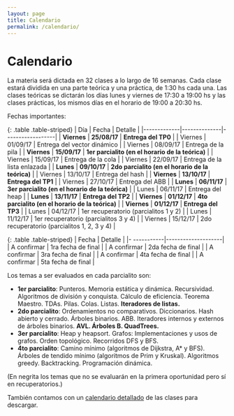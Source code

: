 ```yaml
---
layout: page
title: Calendario
permalink: /calendario/
---
```


Calendario
=========

La materia será dictada en 32 clases a lo largo de 16 semanas.
Cada clase estará dividida en una parte teórica y una práctica, de 1:30 hs cada una.
Las clases teóricas se dictarán los días lunes y viernes de 17:30 a 19:00 hs y las clases prácticas, los mismos días en el horario de 19:00 a 20:30 hs.

Fechas importantes:

{: .table .table-striped}
| Día         |   Fecha      |      Detalle     |
|-------------|--------------|------------------|
| **Viernes** | **25/08/17** | **Entrega del TP0** |
| Viernes     | 01/09/17     | Entrega del vector dinámico |
| Viernes     | 08/09/17     | Entrega de la pila |
| **Viernes** | **15/09/17** | **1er parcialito (en el horario de la teórica)** |
| Viernes     | 15/09/17     | Entrega de la cola |
| Viernes     | 22/09/17     | Entrega de la lista enlazada |
| **Lunes**   | **09/10/17** | **2do parcialito (en el horario de la teórica)** |
| Viernes     | 13/10/17     | Entrega del hash |
| **Viernes** | **13/10/17** | **Entrega del TP1** |
| Viernes     | 27/10/17     | Entrega del ABB |
| **Lunes**   | **06/11/17** | **3er parcialito (en el horario de la teórica)** |
| Lunes       | 06/11/17     | Entrega del heap |
| **Lunes**   | **13/11/17** | **Entrega del TP2** |
| **Viernes** | **01/12/17** | **4to parcialito (en el horario de la teórica)** |
| **Viernes** | **01/12/17** | **Entrega del TP3** |
| Lunes       | 04/12/17     | 1er recuperatorio (parcialitos 1 y 2) |
| Lunes       | 11/12/17     | 1er recuperatorio (parcialitos 3 y 4) |
| Viernes     | 15/12/17     | 2do recuperatorio (parcialitos 1, 2, 3 y 4) |

{: .table .table-striped}
| Fecha       |      Detalle       |
|- -----------|--------------------|
| A confirmar | 1ra fecha de final |
| A confirmar | 2da fecha de final |
| A confirmar | 3ra fecha de final |
| A confirmar | 4ta fecha de final |
| A confirmar | 5ta fecha de final |


Los temas a ser evaluados en cada parcialito son:
- **1er parcialito**: Punteros. Memoria estática y dinámica. Recursividad. Algoritmos de división y conquista. Cálculo de eficiencia. Teorema Maestro. TDAs. Pilas. Colas. Listas. **Iteradores de listas.**
- **2do parcialito**: Ordenamientos no comparativos. Diccionarios. Hash abierto y cerrado. Árboles binarios. ABB. Iteradores internos y externos de árboles binarios. **AVL. Árboles B. QuadTrees.**
- **3er parcialito**: Heap y heapsort. Grafos: Implementaciones y usos de grafos. Orden topológico. Recorridos DFS y BFS.
- **4to parcialito**: Camino mínimo (algoritmos de Dijkstra, A* y BFS). Árboles de tendido mínimo (algoritmos de Prim y Kruskal). Algoritmos greedy. Backtracking. Programación dinámica.

(En negrita los temas que no se evaluarán en la primera oportunidad pero sí en recuperatorios.)

También contamos con un [calendario detallado](https://docs.google.com/spreadsheets/d/e/2PACX-1vSB6XSrrr8DApYSShBEgudIIlqQbjDxzru-_8P3mq5YYBlFMsnwDt1u635w4D_lbi0mZCJu35-uLLx-/pubhtml?gid=8&single=true) de las clases para descargar.


